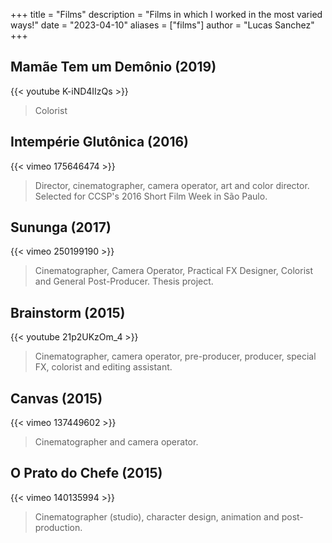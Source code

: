 +++
title = "Films"
description = "Films in which I worked in the most varied ways!"
date = "2023-04-10"
aliases = ["films"]
author = "Lucas Sanchez"
+++

## Mamãe Tem um Demônio (2019)

{{< youtube K-iND4IIzQs >}}

>Colorist

## Intempérie Glutônica (2016)

{{< vimeo 175646474 >}}

>Director, cinematographer, camera operator, art and color director. Selected for CCSP's 2016 Short Film Week in São Paulo.


## Sununga (2017)

{{< vimeo 250199190 >}}

>Cinematographer, Camera Operator, Practical FX Designer, Colorist and General Post-Producer. Thesis project.

## Brainstorm (2015)

{{< youtube 21p2UKzOm_4 >}}

>Cinematographer, camera operator, pre-producer, producer, special FX, colorist and editing assistant.


## Canvas (2015)

{{< vimeo 137449602 >}}

>Cinematographer and camera operator.

## O Prato do Chefe (2015)

{{< vimeo 140135994 >}}

>Cinematographer (studio), character design, animation and post-production.



